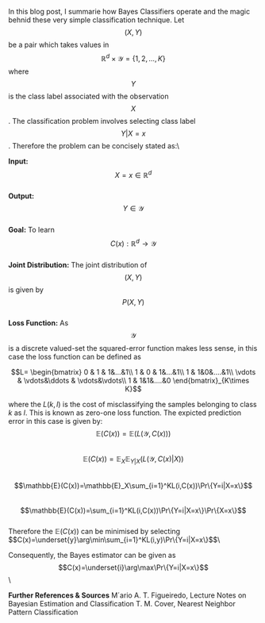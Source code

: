 <script src="https://cdn.mathjax.org/mathjax/latest/MathJax.js?config=TeX-AMS-MML_HTMLorMML" type="text/javascript"></script>
In this blog post, I summarie how Bayes Classifiers operate and the magic behnid these very simple classification technique. Let $$(X,Y)$$ be a pair which takes values in $$\mathbb{R}^d\times\mathcal{Y}=\{1,2,...,K\}$$ where $$Y$$ is the class label associated with the observation $$X$$. The classification problem involves selecting class label $$Y | X=x$$.  Therefore the problem can be concisely stated as:\

**Input:** $$X=x\in \mathbb{R}^d$$ \
**Output:** $$Y\in\mathcal{Y}$$ \
**Goal:** To learn $$C(x):\mathbb{R}^d\rightarrow\mathcal{Y}$$ \
**Joint Distribution:**  The joint distribution of $$(X,Y)$$ is given by $$P(X,Y)$$ \
**Loss Function:**  As $$\mathcal{Y}$$ is a discrete valued-set the squared-error function makes less sense, in this case the loss function can be defined as

$$L= \begin{bmatrix}  
0 & 1 & 1&...&1\\  
1 & 0 & 1&...&1\\
1 & 1&0&....&1\\
\vdots & \vdots&\ddots & \vdots&\vdots\\
1 & 1&1&....&0 
\end{bmatrix}_{K\times K}$$

where the $L(k,l)$ is the cost of misclassifying the samples belonging to class $k$ as $l$. This is known as zero-one loss function. The expicted prediction error in this case is given by:
$$\mathbb{E}(C(x))=\mathbb{E}(L(\mathcal{Y},C(x)))$$\
$$\mathbb{E}(C(x))=\mathbb{E}_X\mathbb{E}_{Y|X}(L(\mathcal{Y},C(x)|X))$$\
$$\mathbb{E}(C(x))=\mathbb{E}_X\sum_{i=1}^KL(i,C(x))\Pr\{Y=i|X=x\}$$\
$$\mathbb{E}(C(x))=\sum_{i=1}^KL(i,C(x))\Pr\{Y=i|X=x\}\Pr\{X=x\}$$\
Therefore the $\mathbb{E}(C(x))$ can be minimised by selecting 
\$$C(x)=\underset{y}\arg\min\sum_{i=1}^KL(i,y)\Pr\{Y=i|X=x\}$$\

Consequently, the Bayes estimator can be given as
$$C(x)=\underset{i}\arg\max\Pr\{Y=i|X=x\}$$\

**Further References & Sources**
M´ario A. T. Figueiredo, Lecture Notes on Bayesian Estimation and Classification
T. M. Cover, Nearest Neighbor Pattern Classification
